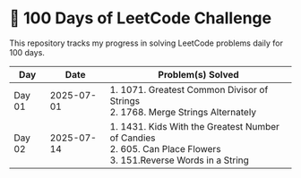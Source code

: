 # 💯 100 Days of LeetCode Challenge

This repository tracks my progress in solving LeetCode problems daily for 100 days.

| Day    | Date       | Problem(s) Solved                                                                                                  |
|--------|------------|--------------------------------------------------------------------------------------------------------------------|
| Day 01 | 2025-07-01 | 1. 1071. Greatest Common Divisor of Strings<br>2. 1768. Merge Strings Alternately                                  |
| Day 02 | 2025-07-14 | 1. 1431. Kids With the Greatest Number of Candies<br>2. 605. Can Place Flowers<br>3. 151.Reverse Words in a String |
